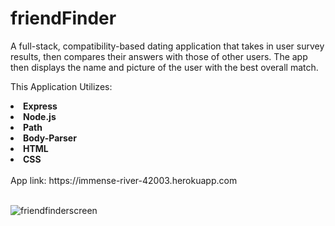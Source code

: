 # friendFinder

A full-stack, compatibility-based dating application that takes in user survey results, then compares their answers with those of other users. The app then displays the name and picture of the user with the best overall match.

This Application Utilizes:
<br>
<li><strong>Express</strong></li>
<li><strong>Node.js</strong></li>
<li><strong>Path</strong></li>
<li><strong>Body-Parser</strong></li>
<li><strong>HTML</strong></li>
<li><strong>CSS</strong></li>
<br>
App link: https://immense-river-42003.herokuapp.com
<br>
<br>

![friendfinderscreen](https://user-images.githubusercontent.com/25890329/32691964-a2e5f128-c6d5-11e7-96ac-fec6c0869ff9.png)


